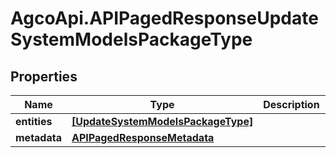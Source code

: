 # AgcoApi.APIPagedResponseUpdateSystemModelsPackageType

## Properties

Name | Type | Description | Notes
------------ | ------------- | ------------- | -------------
**entities** | [**[UpdateSystemModelsPackageType]**](UpdateSystemModelsPackageType.md) |  | [readonly] 
**metadata** | [**APIPagedResponseMetadata**](APIPagedResponseMetadata.md) |  | 


